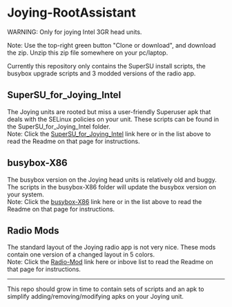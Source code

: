 # Joying-RootAssistant

WARNING: Only for joying Intel 3GR head units.

Note: Use the top-right green button "Clone or download", and download the zip.
Unzip this zip file somewhere on your pc/laptop.

Currently this repository only contains the SuperSU install scripts, the busybox upgrade scripts and 3 modded versions of the radio app. 

## SuperSU_for_Joying_Intel
The Joying units are rooted but miss a user-friendly Superuser apk that deals with the SELinux policies on your unit.
These scripts can be found in the SuperSU_for_Joying_Intel folder.<br>
Note: Click the [SuperSU_for_Joying_Intel](https://github.com/hvdwolf/Joying-RootAssistant/tree/master/SuperSU_for_Joying_Intel) link here or in the list above to read the Readme on that page for instructions.

## busybox-X86
The busybox version on the Joying head units is relatively old and buggy. The scripts in the busybox-X86 folder will update the busybox version on your system.<br>
Note: Click the [busybox-X86](https://github.com/hvdwolf/Joying-RootAssistant/tree/master/busybox-X86) link here or in the list above to read the Readme on that page for instructions.

## Radio Mods
The standard layout of the Joying radio app is not very nice. These mods contain one version of a changed layout in 5 colors.<br>
Note: Click the [Radio-Mod](https://github.com/hvdwolf/Joying-RootAssistant/tree/master/Radio-Mod) link here or inbove list to read the Readme on that page for instructions.


-----
This repo should grow in time to contain sets of scripts and an apk to simplify adding/removing/modifying apks on your Joying unit.
